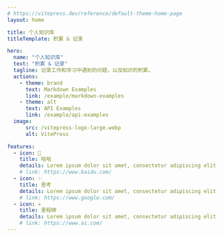```yaml
---
# https://vitepress.dev/reference/default-theme-home-page
layout: home

title: 个人知识库
titleTemplate: 积累 & 记录

hero:
  name: "个人知识库"
  text: "积累 & 记录"
  tagline: 记录工作和学习中遇到的问题，以及知识的积累。
  actions:
    - theme: brand
      text: Markdown Examples
      link: /example/markdown-examples
    - theme: alt
      text: API Examples
      link: /example/api-examples
  image:
      src: /vitepress-logo-large.webp
      alt: VitePress

features:
  - icon: 🚀
    title: 哈哈
    details: Lorem ipsum dolor sit amet, consectetur adipiscing elit
    # link: https://www.baidu.com/
  - icon: ✨
    title: 思考
    details: Lorem ipsum dolor sit amet, consectetur adipiscing elit
    # link: https://www.google.com/
  - icon: ✈️
    title: 里程碑
    details: Lorem ipsum dolor sit amet, consectetur adipiscing elit
    # link: https://www.ai.com/
---
```


